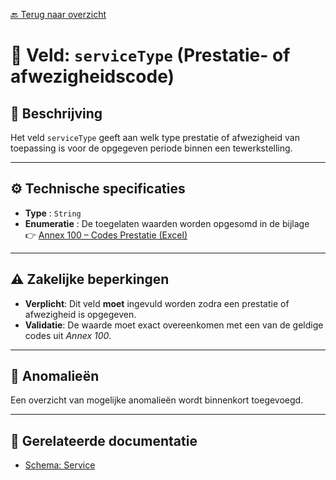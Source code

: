 [🔙 Terug naar overzicht](../README.md)

# 🧩 Veld: `serviceType` (Prestatie- of afwezigheidscode)

## 📝 Beschrijving

Het veld `serviceType` geeft aan welk type prestatie of afwezigheid van toepassing is voor de opgegeven periode binnen een tewerkstelling.

---

## ⚙️ Technische specificaties

- **Type** : `String`
- **Enumeratie** : De toegelaten waarden worden opgesomd in de bijlage  
  👉 [Annex 100 – Codes Prestatie (Excel)](../../technical_specs/Annex/annex100_service_code.xlsx)

---

## ⚠️ Zakelijke beperkingen

- **Verplicht**: Dit veld **moet** ingevuld worden zodra een prestatie of afwezigheid is opgegeven.
- **Validatie**: De waarde moet exact overeenkomen met een van de geldige codes uit *Annex 100*.

---

## 🧪 Anomalieën

Een overzicht van mogelijke anomalieën wordt binnenkort toegevoegd.

---

## 📎 Gerelateerde documentatie

- [Schema: Service](../schema/schema_service.md)





